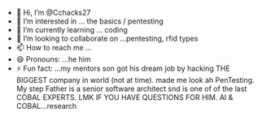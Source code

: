 - 👋 Hi, I’m @Cchacks27
- 👀 I’m interested in ... the basics / pentesting
- 🌱 I’m currently learning ... coding
- 💞️ I’m looking to collaborate on ...pentesting, rfid types
- 📫 How to reach me ...
- 😄 Pronouns: ...he him 
- ⚡ Fun fact: ...my mentors son got his dream job by hacking THE BIGGEST company in world (not at time). made me look ah PenTesting. My step
Father is a senior software architect snd is one of of the last COBAL EXPERTS. LMK IF YOU HAVE QUESTIONS FOR HIM. AI & COBAL...research 
<!---Cchacks27/Cchacks27 is a ✨ special ✨ repository because its `README.md` (this file) appears on your GitHub profile.
You can click the Preview link to take a look at your changes.
--->
